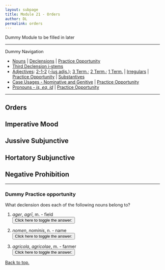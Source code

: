 ```yaml
---
layout: subpage
title: Module 21 - Orders
author: DL
permalink: orders
---
```


Dummy Module to be filled in later

***

Dummy Navigation

- [Nouns](#nouns) \| [Declensions](#declensions) \| [Practice Opportunity](#practice-opportunity)  
- [Third Declension i-stems](#third-declension-i-stems)
- [Adjectives](#adjectives): [2-1-2](#1-the-2-1-2-adjectives) ([-īus adjs.](#11--īus-adjectives)); [3 Term.](#2-three-termination-adjectives); [2 Term.](#3-two-termination-adjectives); [1 Term.](#4-one-termination-adjectives) \| [Irregulars](#5-irregulars) \| [Practice Opportunity](#practice-opportunity-1) \| [Substantives](#substantives)
- [Case Usages - Nominative and Genitive](#case-usages---nominative-and-genitive) \| [Practice Opportunity](#practice-opportunity-2)
- [Pronouns - *is, ea, id*](#pronouns---is-ea-id) \| [Practice Opportunity](#practice-opportunity-3)

***

## Orders

## Imperative Mood

## Jussive Subjunctive

## Hortatory Subjunctive

## Negative Prohibition

***

### Dummy Practice opportunity

What declension does each of the following nouns belong to?
1. *ager*, *agrī*, m. - field  
<button onclick="toggleDisplay('prac1')">Click here to toggle the answer:</button> <span style="display: none;" id="prac1">2nd</span>

2. *nomen*, *nominis*, n. - name  
<button onclick="toggleDisplay('prac2')">Click here to toggle the answer:</button> <span style="display: none;" id="prac2">3rd</span>

3. *agricola*, *agricolae*, m. - farmer  
<button onclick="toggleDisplay('prac3')">Click here to toggle the answer:</button> <span style="display: none;" id="prac3">1st</span>

[Back to top.](#top)
